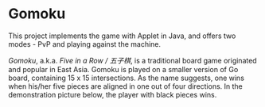 # Gomoku
This project implements the game with Applet in Java, and offers two modes - PvP and playing against the machine.

*Gomoku*, a.k.a. *Five in a Row / 五子棋*, is a traditional board game originated and popular in East Asia. Gomoku is played on a smaller version of Go board, containing 15 x 15 intersections. As the name suggests, one wins when his/her five pieces are aligned in one out of four directions. In the demonstration picture below, the player with black pieces wins.